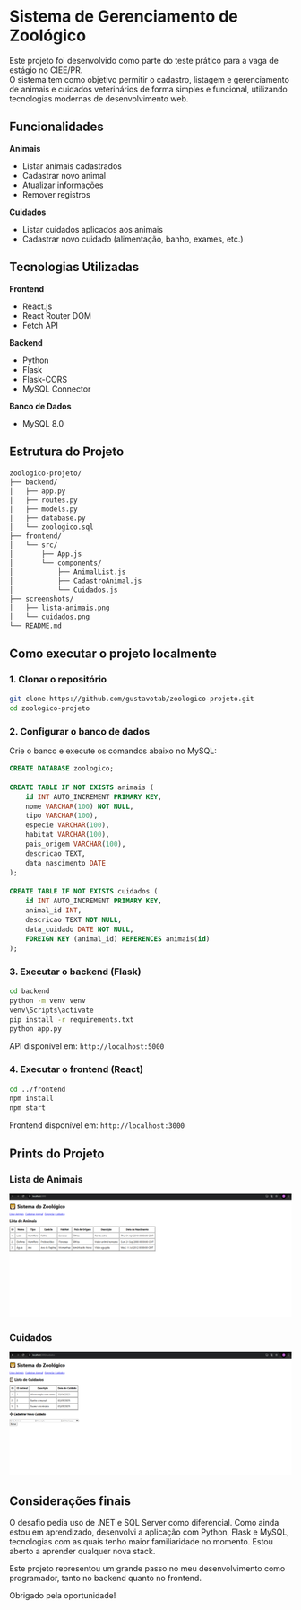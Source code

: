 # Sistema de Gerenciamento de Zoológico

Este projeto foi desenvolvido como parte do teste prático para a vaga de estágio no CIEE/PR.  
O sistema tem como objetivo permitir o cadastro, listagem e gerenciamento de animais e cuidados veterinários de forma simples e funcional, utilizando tecnologias modernas de desenvolvimento web.

## Funcionalidades

**Animais**
- Listar animais cadastrados
- Cadastrar novo animal
- Atualizar informações
- Remover registros

**Cuidados**
- Listar cuidados aplicados aos animais
- Cadastrar novo cuidado (alimentação, banho, exames, etc.)

## Tecnologias Utilizadas

**Frontend**
- React.js
- React Router DOM
- Fetch API

**Backend**
- Python
- Flask
- Flask-CORS
- MySQL Connector

**Banco de Dados**
- MySQL 8.0

## Estrutura do Projeto

```
zoologico-projeto/
├── backend/
│   ├── app.py
│   ├── routes.py
│   ├── models.py
│   ├── database.py
│   └── zoologico.sql
├── frontend/
│   └── src/
│       ├── App.js
│       └── components/
│           ├── AnimalList.js
│           ├── CadastroAnimal.js
│           └── Cuidados.js
├── screenshots/
│   ├── lista-animais.png
│   └── cuidados.png
└── README.md
```

## Como executar o projeto localmente

### 1. Clonar o repositório

```bash
git clone https://github.com/gustavotab/zoologico-projeto.git
cd zoologico-projeto
```

### 2. Configurar o banco de dados

Crie o banco e execute os comandos abaixo no MySQL:

```sql
CREATE DATABASE zoologico;

CREATE TABLE IF NOT EXISTS animais (
    id INT AUTO_INCREMENT PRIMARY KEY,
    nome VARCHAR(100) NOT NULL,
    tipo VARCHAR(100),
    especie VARCHAR(100),
    habitat VARCHAR(100),
    pais_origem VARCHAR(100),
    descricao TEXT,
    data_nascimento DATE
);

CREATE TABLE IF NOT EXISTS cuidados (
    id INT AUTO_INCREMENT PRIMARY KEY,
    animal_id INT,
    descricao TEXT NOT NULL,
    data_cuidado DATE NOT NULL,
    FOREIGN KEY (animal_id) REFERENCES animais(id)
);
```

### 3. Executar o backend (Flask)

```bash
cd backend
python -m venv venv
venv\Scripts\activate
pip install -r requirements.txt
python app.py
```

API disponível em: `http://localhost:5000`

### 4. Executar o frontend (React)

```bash
cd ../frontend
npm install
npm start
```

Frontend disponível em: `http://localhost:3000`

## Prints do Projeto

### Lista de Animais

![Lista de Animais](./screenshots/lista-animais.png)

### Cuidados

![Cuidados](./screenshots/cuidados.png)

## Considerações finais

O desafio pedia uso de .NET e SQL Server como diferencial. Como ainda estou em aprendizado, desenvolvi a aplicação com Python, Flask e MySQL, tecnologias com as quais tenho maior familiaridade no momento. Estou aberto a aprender qualquer nova stack.

Este projeto representou um grande passo no meu desenvolvimento como programador, tanto no backend quanto no frontend.

Obrigado pela oportunidade!
